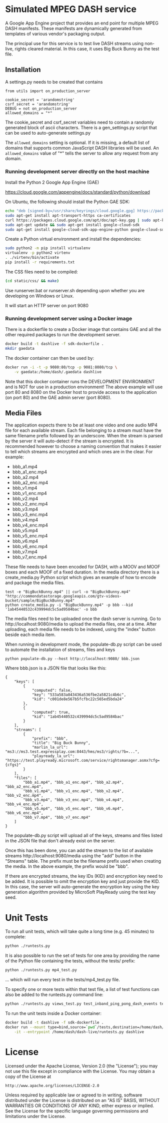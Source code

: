 Simulated MPEG DASH service
===========================

A Google App Engine project that provides an end point for multiple MPEG DASH
manifests. These manifests are dynamically generated from templates of various
vendor's packaging output.

The principal use for this service is to test live DASH streams using
non-live, rights cleared material. In this case, it uses Big Buck Bunny
as the test file.

Installation
------------
A settings.py needs to be created that contains

    from utils import on_production_server

    cookie_secret = 'arandomstring'
    csrf_secret = 'arandomstring'
    DEBUG = not on_production_server
    allowed_domains = "*"

The cookie_secret and csrf_secret variables need to contain a randomly
generated block of ascii characters. There is a gen_settings.py script
that can be used to auto-generate settings.py

The `allowed_domains` setting is optional. If it is missing, a default
list of domains that supports common JavaScript DASH libraries will be
used. An `allowed_domains` value of "*" tells the server to allow any
request from any domain.

### Running development server directly on the host machine
Install the Python 2 Google App Engine (GAE)

https://cloud.google.com/appengine/docs/standard/python/download

On Ubuntu, the following should install the Python GAE SDK:

```sh
echo "deb [signed-by=/usr/share/keyrings/cloud.google.gpg] https://packages.cloud.google.com/apt cloud-sdk main" | sudo tee -a /etc/apt/sources.list.d/google-cloud-sdk.list
sudo apt-get install apt-transport-https ca-certificates
curl https://packages.cloud.google.com/apt/doc/apt-key.gpg | sudo apt-key --keyring /usr/share/keyrings/cloud.google.gpg add -
sudo apt-get update && sudo apt-get install google-cloud-sdk
sudo apt-get install google-cloud-sdk-app-engine-python google-cloud-sdk-app-engine-python-extras google-cloud-sdk-datastore-emulator
```

Create a Python virtual environment and install the dependencies:

```sh
sudo python2 -m pip install virtualenv
virtualenv -p python2 virtenv
. ./virtenv/bin/activate
pip install -r requirements.txt
```

The CSS files need to be compiled:

```sh
(cd static/css/ && make)
```

Use runserver.bat or runserver.sh depending upon whether you are developing
on Windows or Linux.

It will start an HTTP server on port 9080

### Running development server using a Docker image
There is a dockerfile to create a Docker image that contains GAE and
all the other required packages to run the development server.

```sh
docker build -t dashlive -f sdk-dockerfile .
mkdir gaedata
```

The docker container can then be used by:

```sh
docker run -i -t -p 9080:80/tcp -p 9081:8080/tcp \
    -v gaedata:/home/dash/.gaedata dashlive
```

Note that this docker container runs the DEVELOPMENT ENVIRONMENT
and is NOT for use in a production environment! The above example
will use port 80 and 8080 on the Docker host to provide access to
the application (on port 80) and the GAE admin server (port 8080).

Media Files
-----------
The application expects there to be at least one video and one audio
MP4 file for each available stream. Each file belonging to a stream
must have the same filename prefix followed by an underscore. When the
stream is parsed by the server it will auto-detect if the stream is
encrypted. It is recommended however to choose a naming convention
that makes it easier to tell which streams are encrypted and which
ones are in the clear. For example:

* bbb_a1.mp4
* bbb_a1_enc.mp4
* bbb_a2.mp4
* bbb_a2_enc.mp4
* bbb_v1.mp4
* bbb_v1_enc.mp4
* bbb_v2.mp4
* bbb_v2_enc.mp4
* bbb_v3.mp4
* bbb_v3_enc.mp4
* bbb_v4.mp4
* bbb_v4_enc.mp4
* bbb_v5.mp4
* bbb_v5_enc.mp4
* bbb_v6.mp4
* bbb_v6_enc.mp4
* bbb_v7.mp4
* bbb_v7_enc.mp4

These file needs to have been encoded for DASH, with a MOOV and MOOF boxes
and each MOOF of a fixed duration. In the media directory there is a
create_media.py Python script which gives an example of how to encode and
package the media files.

    test -e "BigBuckBunny.mp4" || curl -o "BigBuckBunny.mp4" "http://commondatastorage.googleapis.com/gtv-videos-bucket/sample/BigBuckBunny.mp4"
    python create_media.py -i "BigBuckBunny.mp4" -p bbb --kid '1ab45440532c439994dc5c5ad9584bac' -o bbb

The media files need to be uploaded once the dash server is running. Go to
http://localhost:9080/media to upload the media files, one at a time.
After uploading, each media file needs to be indexed, using the
"index" button beside each media item.

When running in development mode, the populate-db.py script can be used to
automate the installation of streams, files and keys

    python populate-db.py --host http://localhost:9080/ bbb.json

Where bbb.json is a JSON file that looks like this:

    {
        "keys": [
            {
                "computed": false,
                "key": "533a583a843436a536fbe2a5821c4b6c",
                "kid": "c001de8e567b5fcfbc22c565ed5bda24"
            },
            {
                "computed": true,
                "kid": "1ab45440532c439994dc5c5ad9584bac"
            }
        ],
        "streams": [
            {
                "prefix": "bbb",
                "title": "Big Buck Bunny",
                "marlin_la_url": "ms3://ms3.test.expressplay.com:8443/hms/ms3/rights/?b=...",
                "playready_la_url": "https://test.playready.microsoft.com/service/rightsmanager.asmx?cfg={cfgs}"
            }
        ],
        "files": [
            "bbb_a1.mp4", "bbb_a1_enc.mp4", "bbb_a2.mp4", "bbb_a2_enc.mp4",
            "bbb_v1.mp4", "bbb_v1_enc.mp4", "bbb_v2.mp4", "bbb_v2_enc.mp4",
            "bbb_v3.mp4", "bbb_v3_enc.mp4", "bbb_v4.mp4", "bbb_v4_enc.mp4",
            "bbb_v5.mp4", "bbb_v5_enc.mp4", "bbb_v6.mp4", "bbb_v6_enc.mp4",
            "bbb_v7.mp4", "bbb_v7_enc.mp4"
        ]
    }

The populate-db.py script will upload all of the keys, streams and
files listed in the JSON file that don't already exist on the
server.

Once this has been done, you can add the stream to the list of
available streams http://localhost:9080/media using the "add" button
in the "Streams" table. The prefix must be the filename prefix used
when creating the media. In the above example, the prefix would be
"bbb".

If there are encrypted streams, the key IDs (KID) and encryption key
need to be added. It is possible to omit the encryption key and just
provide the KID. In this case, the server will auto-generate the
encryption key using the key generation algorithm provided by
MicroSoft PlayReady using the test key seed.

Unit Tests
==========
To run all unit tests, which will take quite a long time (e.g. 45
minutes) to complete:

```sh
python ./runtests.py
```

It is also possible to run the set of tests for one area by providing
the name of the Python file containing the tests, without the tests/
prefix:

```sh
python ./runtests.py mp4_test.py
```

... which will run every test in the tests/mp4_test.py file.

To specify one or more tests within that test file, a list of test
functions can also be added to the runtests.py command line:

```sh
python ./runtests.py views_test.py test_inband_ping_pong_dash_events test_all_options_manifest_n
```

To run the unit tests inside a Docker container:

```sh
docker build -t dashlive -f sdk-dockerfile .
docker run --mount type=bind,source=`pwd`/tests,destination=/home/dash/dash-live/tests \
    -it --entrypoint /home/dash/dash-live/runtests.py dashlive
```

License
=======
Licensed under the Apache License, Version 2.0 (the "License");
you may not use this file except in compliance with the License.
You may obtain a copy of the License at

    http://www.apache.org/licenses/LICENSE-2.0

Unless required by applicable law or agreed to in writing, software
distributed under the License is distributed on an "AS IS" BASIS,
WITHOUT WARRANTIES OR CONDITIONS OF ANY KIND, either express or implied.
See the License for the specific language governing permissions and
limitations under the License.
